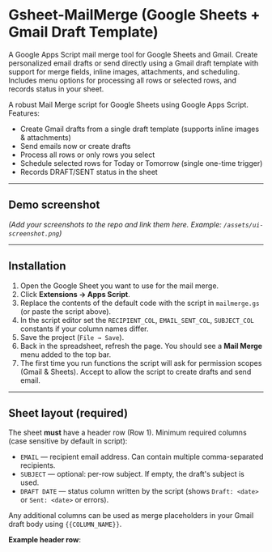 # Gsheet-MailMerge (Google Sheets + Gmail Draft Template)
A Google Apps Script mail merge tool for Google Sheets and Gmail. Create personalized email drafts or send directly using a Gmail draft template with support for merge fields, inline images, attachments, and scheduling. Includes menu options for processing all rows or selected rows, and records status in your sheet.


A robust Mail Merge script for Google Sheets using Google Apps Script.  
Features:
- Create Gmail drafts from a single draft template (supports inline images & attachments)
- Send emails now or create drafts
- Process all rows or only rows you select
- Schedule selected rows for Today or Tomorrow (single one-time trigger)
- Records DRAFT/SENT status in the sheet

---

## Demo screenshot
*(Add your screenshots to the repo and link them here. Example: `/assets/ui-screenshot.png`)*

---

## Installation

1. Open the Google Sheet you want to use for the mail merge.
2. Click **Extensions → Apps Script**.
3. Replace the contents of the default code with the script in `mailmerge.gs` (or paste the script above).
4. In the script editor set the `RECIPIENT_COL`, `EMAIL_SENT_COL`, `SUBJECT_COL` constants if your column names differ.
5. Save the project (`File → Save`).
6. Back in the spreadsheet, refresh the page. You should see a **Mail Merge** menu added to the top bar.
7. The first time you run functions the script will ask for permission scopes (Gmail & Sheets). Accept to allow the script to create drafts and send email.

---

## Sheet layout (required)
The sheet **must** have a header row (Row 1). Minimum required columns (case sensitive by default in script):

- `EMAIL` — recipient email address. Can contain multiple comma-separated recipients.
- `SUBJECT` — optional: per-row subject. If empty, the draft's subject is used.
- `DRAFT DATE` — status column written by the script (shows `Draft: <date>` or `Sent: <date>` or errors).

Any additional columns can be used as merge placeholders in your Gmail draft body using `{{COLUMN_NAME}}`.

**Example header row**:

